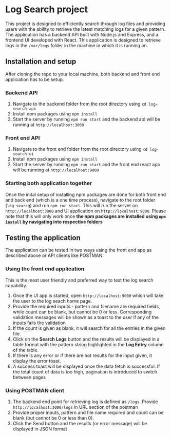 # Log Search project
This project is designed to efficiently search through log files and providing users with the ability to retrieve the latest matching logs for a given pattern. The application has a backend API built with Node.js and Express, and a frontend UI developed with React. This application is designed to retrieve logs in the ```/var/logs``` folder in the machine in which it is running on.

## Installation and setup
After cloning the repo to your local machine, both backend and front end application has to be setup.

### Backend API
1. Navigate to the backend folder from the root directory using ```cd log-search-api```
2. Install npm packages using ```npm install```
3. Start the server by running ```npm run start``` and the backend api will be running at ```http://localhost:3000```

### Front end API
1. Navigate to the front end folder from the root directory using ```cd log-search-ui```
2. Install npm packages using ```npm install```
3. Start the server by running ```npm run start``` and the front end react app will be running at ```http://localhost:9000```

### Starting both application together
Once the inital setup of installing npm packages are done for both front end and back end (which is a one time process), navigate to the root folder (```log-searcg```) and run ```npm run start```. This will run the server on 
```http://localhost:3000``` and UI application on ```http://localhost:9000```. Please note that this will only work once **the npm packages are installed using ```npm install``` by navigating into respective folders**

## Testing the application
The application can be tested in two ways using the front end app as described above or API clients like POSTMAN: 

### Using the front end application
This is the most user friendly and preferred way to test the log search capability. 
1. Once the UI app is started, open ```http://localhost:9000``` which will take the user to the log seach home page.
2. Provide the required inputs - pattern and filename are required fields, while count can be blank, but cannot be 0 or less. Corresponding validation messages will be shown as a toast to the user if any of the inputs fails the validation
3. If the count is given as blank, it will search for all the entries in the given file.
4. Click on the **Search Logs** button and the results will be displayed in a table format with the pattern string highlighted in the **Log Entry** column of the table.
5. If there is any error or if there are not results for the input given, it display the error toast.
6. A success toast will be displayed once the data fetch is successful. If the total count of data is too high, pagination is introduced to switch between pages

### Using POSTMAN client
1. The backend end point for retrieving log is defined as ```/logs```. Provide ```http://localhost:3000/logs``` in URL section of the postman
2. Provide proper inputs, pattern and file name required and count can be blank (but cannot be 0 or less than 0).
3. Click the Send button and the results (or error message) will be displayed in JSON format
